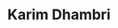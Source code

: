 ---
title: Karim Dhambri
collection: members
layout: member_fr.html
image: Karim Dhambri.jpg
url: karim-dhambri
---